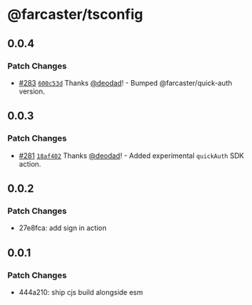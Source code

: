 # @farcaster/tsconfig

## 0.0.4

### Patch Changes

- [#283](https://github.com/farcasterxyz/miniapps/pull/283) [`600c53d`](https://github.com/farcasterxyz/miniapps/commit/600c53dadfee4cc1b94ca1ea3b974d34f0bf22ea) Thanks [@deodad](https://github.com/deodad)! - Bumped @farcaster/quick-auth version.

## 0.0.3

### Patch Changes

- [#281](https://github.com/farcasterxyz/miniapps/pull/281) [`18af402`](https://github.com/farcasterxyz/miniapps/commit/18af402a923d61391e5560d3dc0206edc4e2b493) Thanks [@deodad](https://github.com/deodad)! - Added experimental `quickAuth` SDK action.

## 0.0.2

### Patch Changes

- 27e8fca: add sign in action

## 0.0.1

### Patch Changes

- 444a210: ship cjs build alongside esm
